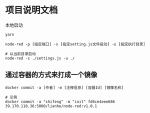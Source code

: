 # 项目说明文档

本地启动

```shell
yarn

node-red -p [指定端口] -s [指定setting.js文件启动] -u [指定执行目录]

# 以当前目录启动
node-red -s ./settings.js -u ./
```

## 通过容器的方式来打成一个镜像

```shell
docker commit -a [作者] -m [注释信息] [容器Id] [镜像名称]

# 示例
docker commit -a "shifeng" -m "init" fd6ce4eee686  39.170.118.36:5000/lianhe/node-red:v1.0.1
```
